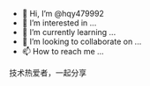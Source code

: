 - 👋 Hi, I’m @hqy479992
- 👀 I’m interested in ...
- 🌱 I’m currently learning ...
- 💞️ I’m looking to collaborate on ...
- 📫 How to reach me ...

<!---
hqy479992/hqy479992 is a ✨ special ✨ repository because its `README.md` (this file) appears on your GitHub profile.
You can click the Preview link to take a look at your changes.
--->

技术热爱者，一起分享 

